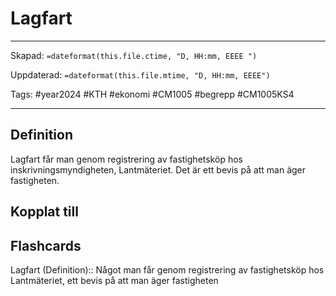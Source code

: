 # Lagfart

---

Skapad: `=dateformat(this.file.ctime, "D, HH:mm, EEEE ")`

Uppdaterad: `=dateformat(this.file.mtime, "D, HH:mm, EEEE")`

Tags: #year2024 #KTH #ekonomi #CM1005 #begrepp #CM1005KS4

---

## Definition

Lagfart får man genom registrering av fastighetsköp hos inskrivningsmyndigheten, Lantmäteriet. Det är ett bevis på att man äger fastigheten.

## Kopplat till

## Flashcards

Lagfart (Definition):: Något man får genom registrering av fastighetsköp hos Lantmäteriet, ett bevis på att man äger fastigheten
<!--SR:!2024-03-03,3,250!2024-03-04,4,270-->
